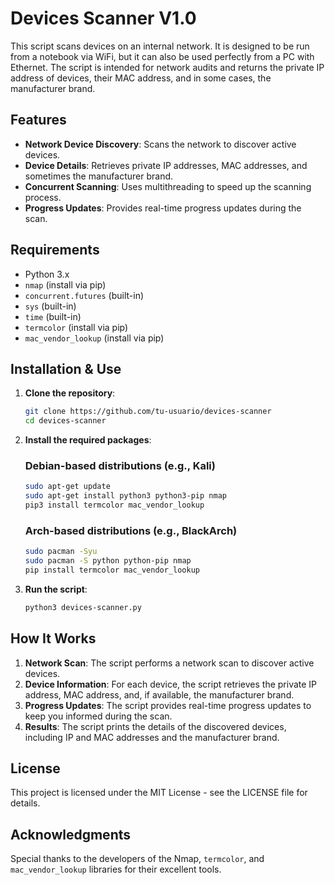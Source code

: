 # Devices Scanner V1.0

This script scans devices on an internal network. It is designed to be run from a notebook via WiFi, but it can also be used perfectly from a PC with Ethernet. The script is intended for network audits and returns the private IP address of devices, their MAC address, and in some cases, the manufacturer brand.

## Features

- **Network Device Discovery**: Scans the network to discover active devices.
- **Device Details**: Retrieves private IP addresses, MAC addresses, and sometimes the manufacturer brand.
- **Concurrent Scanning**: Uses multithreading to speed up the scanning process.
- **Progress Updates**: Provides real-time progress updates during the scan.

## Requirements

- Python 3.x
- `nmap` (install via pip)
- `concurrent.futures` (built-in)
- `sys` (built-in)
- `time` (built-in)
- `termcolor` (install via pip)
- `mac_vendor_lookup` (install via pip)

## Installation & Use

1. **Clone the repository**:

    ```bash
    git clone https://github.com/tu-usuario/devices-scanner
    cd devices-scanner
    ```

2. **Install the required packages**:

    ### Debian-based distributions (e.g., Kali)

    ```bash
    sudo apt-get update
    sudo apt-get install python3 python3-pip nmap
    pip3 install termcolor mac_vendor_lookup
    ```

    ### Arch-based distributions (e.g., BlackArch)

    ```bash
    sudo pacman -Syu
    sudo pacman -S python python-pip nmap
    pip install termcolor mac_vendor_lookup
    ```

3. **Run the script**:

    ```bash
    python3 devices-scanner.py
    ```

## How It Works

1. **Network Scan**: The script performs a network scan to discover active devices.
2. **Device Information**: For each device, the script retrieves the private IP address, MAC address, and, if available, the manufacturer brand.
3. **Progress Updates**: The script provides real-time progress updates to keep you informed during the scan.
4. **Results**: The script prints the details of the discovered devices, including IP and MAC addresses and the manufacturer brand.

## License

This project is licensed under the MIT License - see the LICENSE file for details.

## Acknowledgments

Special thanks to the developers of the Nmap, `termcolor`, and `mac_vendor_lookup` libraries for their excellent tools.





